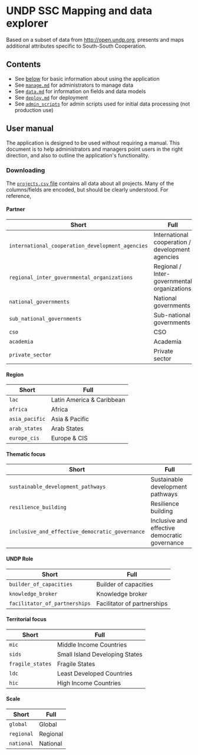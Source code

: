 # UNDP SSC Mapping and data explorer

Based on a subset of data from http://open.undp.org, presents and maps additional attributes specific to South-South Cooperation.

## Contents

* See [below](#user-manual) for basic information about using the application
* See [`manage.md`](docs/manage.md) for administrators to manage data
* See [`data.md`](docs/data.md) for information on fields and data models
* See [`deploy.md`](docs/deploy.md) for deployment
* See [`admin_scripts`](admin_scripts/README.md) for admin scripts used for initial data processing (not production use)

## User manual

The application is designed to be used without requiring a manual. This document is to help administrators and managers point users in the right direction, and also to outline the application's functionality.


### Downloading

The [`projects.csv` file](http://localhost:4000/api/projects.csv) contains all data about all projects. Many of the columns/fields are encoded, but should be clearly understood. For reference, 

#### Partner
Short | Full 
---|---
`international_cooperation_development_agencies` | International cooperation / development agencies
`regional_inter_governmental_organizations` | Regional / Inter-governmental organizations
`national_governments` | National governments
`sub_national_governments` | Sub-national governments
`cso` | CSO
`academia` | Academia
`private_sector` | Private sector

#### Region
Short | Full
---|---
`lac` | Latin America & Caribbean
`africa` | Africa
`asia_pacific` | Asia & Pacific
`arab_states` | Arab States
`europe_cis` | Europe & CIS

#### Thematic focus
Short | Full
---|---
`sustainable_development_pathways` | Sustainable development pathways
`resilience_building` | Resilience building
`inclusive_and_effective_democratic_governance` | Inclusive and effective democratic governance

#### UNDP Role
Short | Full
---|---
`builder_of_capacities` | Builder of capacities
`knowledge_broker` | Knowledge broker
`facilitator_of_partnerships` | Facilitator of partnerships

#### Territorial focus
Short | Full
---|---
`mic` | Middle Income Countries
`sids` | Small Island Developing States
`fragile_states` | Fragile States
`ldc` | Least Developed Countries
`hic` | High Income Countries

#### Scale
Short | Full
---|---
`global` | Global
`regional` | Regional
`national` | National


